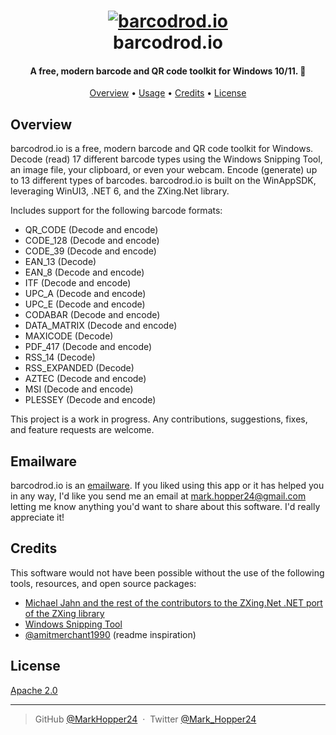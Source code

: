 <h1 align="center">
  <a href="https://www.microsoft.com/store/apps/9PHMXNX36SZZ"><img src="https://raw.githubusercontent.com/MarkHopper24/barcodrod.io/public/Assets/LockScreenLogo.scale-200.png" alt="barcodrod.io"></a><br>
  barcodrod.io
  
</h1>

<h4 align="center">A free, modern barcode and QR code toolkit for Windows 10/11. 🤠</h4>

<p align="center">
  <a href="#overview">Overview</a> •
  <a href="#usage">Usage</a> •
  <a href="#credits">Credits</a> •
  <a href="#license">License</a>
</p>


## Overview
barcodrod.io is a free, modern barcode and QR code toolkit for Windows. Decode (read) 17 different barcode types using the Windows Snipping Tool, an image file, your clipboard, or even your webcam. Encode (generate) up to 13 different types of barcodes. barcodrod.io is built on the WinAppSDK, leveraging WinUI3, .NET 6, and the ZXing.Net library.

Includes support for the following barcode formats:
- QR_CODE (Decode and encode)
- CODE_128 (Decode and encode)
- CODE_39 (Decode and encode)
- EAN_13 (Decode)
- EAN_8 (Decode and encode)
- ITF (Decode and encode)
- UPC_A (Decode and encode)
- UPC_E (Decode and encode)
- CODABAR (Decode and encode)
- DATA_MATRIX (Decode and encode)
- MAXICODE (Decode)
- PDF_417 (Decode and encode)
- RSS_14 (Decode)
- RSS_EXPANDED (Decode)
- AZTEC (Decode and encode)
- MSI (Decode and encode)
- PLESSEY (Decode and encode)

This project is a work in progress. Any contributions, suggestions, fixes, and feature requests are welcome.

## Emailware

barcodrod.io is an [emailware](https://en.wiktionary.org/wiki/emailware). If you liked using this app or it has helped you in any way, I'd like you send me an email at <mark.hopper24@gmail.com> letting me know anything you'd want to share about this software. I'd really appreciate it!

## Credits

This software would not have been possible without the use of the following tools, resources, and open source packages:

- [Michael Jahn and the rest of the contributors to the ZXing.Net .NET port of the ZXing library](https://github.com/micjahn/ZXing.Net)
- [Windows Snipping Tool](https://www.microsoft.com/store/productId/9MZ95KL8MR0L)
- [@amitmerchant1990](https://github.com/amitmerchant1990/electron-markdownify#readme) (readme inspiration)

## License

[Apache 2.0](https://github.com/MarkHopper24/barcodrod.io/blob/public/LICENSE.txt)

---

> GitHub [@MarkHopper24](https://github.com/MarkHopper24) &nbsp;&middot;&nbsp;
> Twitter [@Mark_Hopper24](https://twitter.com/Mark_Hopper24)
